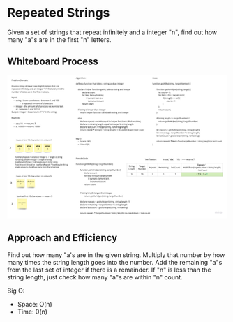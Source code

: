 # Repeated Strings

Given a set of strings that repeat infinitely and a integer "n", find out how many "a"s are in the first "n" letters.

## Whiteboard Process

![Repeated Strings](repeated_strings.jpg)

## Approach and Efficiency

Find out how many "a's are in the given string. Multiply that number by how many times the string length goes into the number. Add the remaining "a"s from the last set of integer if there is a remainder. If "n" is less than the string length, just check how many "a"s are within "n" count.

Big O:

- Space: O(n)
- Time: 0(n)
